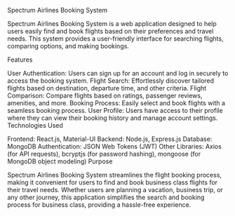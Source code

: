 Spectrum Airlines Booking System

Spectrum Airlines Booking System is a web application designed to help users easily find and book flights based on their preferences and travel needs. This system provides a user-friendly interface for searching flights, comparing options, and making bookings.

Features

User Authentication: Users can sign up for an account and log in securely to access the booking system.
Flight Search: Effortlessly discover tailored flights based on destination, departure time, and other criteria.
Flight Comparison: Compare flights based on ratings, passenger reviews, amenities, and more.
Booking Process: Easily select and book flights with a seamless booking process.
User Profile: Users have access to their profile where they can view their booking history and manage account settings.
Technologies Used

Frontend: React.js, Material-UI
Backend: Node.js, Express.js
Database: MongoDB
Authentication: JSON Web Tokens (JWT)
Other Libraries: Axios (for API requests), bcryptjs (for password hashing), mongoose (for MongoDB object modeling)
Purpose

Spectrum Airlines Booking System streamlines the flight booking process, making it convenient for users to find and book business class flights for their travel needs. Whether users are planning a vacation, business trip, or any other journey, this application simplifies the search and booking process for business class, providing a hassle-free experience.
